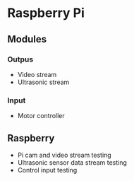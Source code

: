 # Raspberry Pi

## Modules

### Outpus

* Video stream
* Ultrasonic stream

### Input

* Motor controller




## Raspberry

* Pi cam and video stream testing
* Ultrasonic sensor data stream testing
* Control input testing
